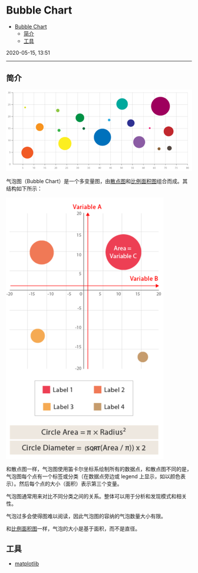 # Bubble Chart

- [Bubble Chart](#bubble-chart)
  - [简介](#%e7%ae%80%e4%bb%8b)
  - [工具](#%e5%b7%a5%e5%85%b7)

2020-05-15, 13:51
***

## 简介

![bubble chart](images/2020-03-31-18-21-04.png)

气泡图（Bubble Chart）是一个多变量图，由[散点图](scatter_plot.md)和[比例面积图](proportional_area.md)组合而成。其结构如下所示：

![bubble](images/2020-03-31-19-30-15.png)

和散点图一样，气泡图使用笛卡尔坐标系绘制所有的数据点，和散点图不同的是，气泡图每个点有一个标签或分类（在数据点旁边或 legend 上显示，如以颜色表示）。然后每个点的大小（面积）表示第三个变量。

气泡图通常用来对比不同分类之间的关系。整体可以用于分析和发现模式和相关性。

气泡过多会使得图难以阅读，因此气泡图的容纳的气泡数量大小有限。

和[比例面积图](proportional_area.md)一样，气泡的大小是基于面积，而不是直径。

## 工具

- [matplotlib](https://python-graph-gallery.com/bubble-plot/)
